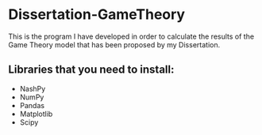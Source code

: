 # Dissertation-GameTheory
This is the program I have developed in order to calculate the results of the Game Theory model that has been proposed by my Dissertation.

## Libraries that you need to install:
- NashPy
- NumPy
- Pandas
- Matplotlib
- Scipy

